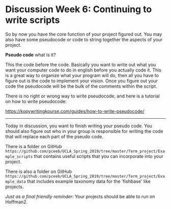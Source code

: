 # Discussion Week 6: Continuing to write scripts

So by now you have the core function of your project figured out.  You may also have some pseudocode or code to string together the aspects of your project.

__Pseudo code__ what is it?

This the code before the code.  Basically you want to write out what you want your computer code to do in english before you actually code it.  This is a great way to organize what your program will do, then all you have to figure out is the code to implement your vision. Once you figure out your code the pseudocode will be the bulk of the comments within the script.

There is no right or wrong way to write pseudocode, and here is a tutorial on how to write pseudocode:

https://kopywritingkourse.com/guides/how-to-write-pseudocode/

---

Today in discussion, you want to finish writing your pseudo code.  You should also figure out who in your group is responsible for writing the code that will replace each part of the pseudo code.

There is a folder on GitHub ```https://github.com/pceeb/UCLA_Spring_2019/tree/master/Term_project/Example_scripts``` that contains useful scripts that you can incorporate into your project.  

There is also a folder on GitHub ```https://github.com/pceeb/UCLA_Spring_2019/tree/master/Term_project/Example_data``` that includes example taxonomy data for the 'fishbase' like projects.

_Just as a final friendly reminder:_
Your projects should be able to run on Hoffman2.
